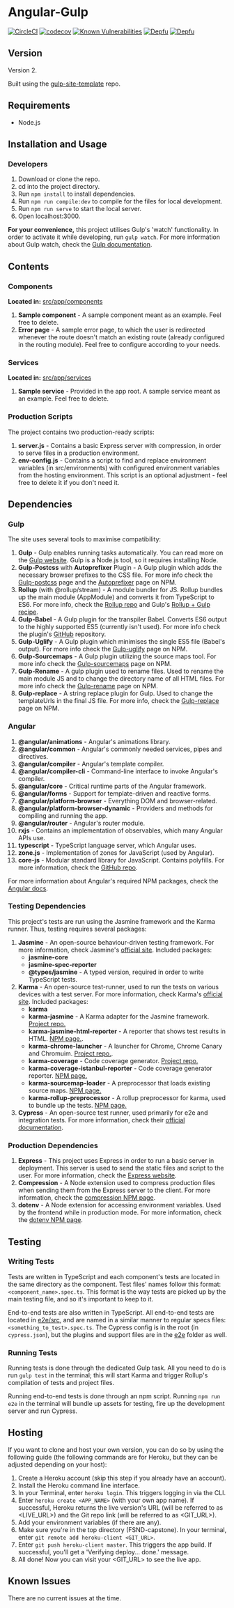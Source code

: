 # Angular-Gulp

[![CircleCI](https://circleci.com/gh/shirblc/angular-gulp.svg?style=shield)](https://circleci.com/gh/shirblc/angular-gulp.svg)
[![codecov](https://codecov.io/gh/shirblc/angular-gulp/graph/badge.svg)](https://codecov.io/gh/shirblc/angular-gulp)
[![Known Vulnerabilities](https://snyk.io/test/github/shirblc/angular-gulp/badge.svg)](https://snyk.io/test/github/shirblc/angular-gulp)
[![Depfu](https://badges.depfu.com/badges/b307d8069a5f84dba24fafb68c1a3d21/overview.svg)](https://depfu.com/github/shirblc/angular-gulp?project_id=35167)
[![Depfu](https://badges.depfu.com/badges/b307d8069a5f84dba24fafb68c1a3d21/count.svg)](https://depfu.com/github/shirblc/angular-gulp?project_id=35167)

## Version

Version 2.

Built using the [gulp-site-template](https://github.com/shirblc/gulp-site-template) repo.

## Requirements

- Node.js

## Installation and Usage

### Developers

1. Download or clone the repo.
2. cd into the project directory.
3. Run ```npm install``` to install dependencies.
4. Run ```npm run compile:dev``` to compile for the files for local development.
5. Run ```npm run serve``` to start the local server.
6. Open localhost:3000.

**For your convenience,** this project utilises Gulp's 'watch' functionality. In order to activate it  while developing, run ```gulp watch```. For more information about Gulp watch, check the [Gulp documentation](https://gulpjs.com/docs/en/getting-started/watching-files/).

## Contents

### Components

**Located in:** [src/app/components](./src/app/components)

1. **Sample component** - A sample component meant as an example. Feel free to delete.
2. **Error page** - A sample error page, to which the user is redirected whenever the route doesn't match an existing route (already configured in the routing module). Feel free to configure according to your needs.

### Services

**Located in:** [src/app/services](./src/app/services)

1. **Sample service** - Provided in the app root. A sample service meant as an example. Feel free to delete.

### Production Scripts

The project contains two production-ready scripts:

1. **server.js** - Contains a basic Express server with compression, in order to serve files in a production environment.
2. **env-config.js** - Contains a script to find and replace environment variables (in src/environments) with configured environment variables from the hosting environment. This script is an optional adjustment - feel free to delete it if you don't need it.

## Dependencies

### Gulp

The site uses several tools to maximise compatibility:

1. **Gulp** - Gulp enables running tasks automatically. You can read more on the [Gulp website](https://gulpjs.com). Gulp is a Node.js tool, so it requires installing Node.
2. **Gulp-Postcss** with **Autoprefixer** Plugin - A Gulp plugin which adds the necessary browser prefixes to the CSS file. For more info check the [Gulp-postcss](https://www.npmjs.com/package/gulp-postcss) page and the [Autoprefixer](https://www.npmjs.com/package/autoprefixer) page on NPM.
3. **Rollup** (with @rollup/stream) - A module bundler for JS. Rollup bundles up the main module (AppModule) and converts it from TypeScript to ES6. For more info, check the [Rollup repo](https://github.com/rollup/rollup) and Gulp's [Rollup + Gulp recipe](https://github.com/gulpjs/gulp/blob/master/docs/recipes/rollup-with-rollup-stream.md).
4. **Gulp-Babel** - A Gulp plugin for the transpiler Babel. Converts ES6 output to the highly supported ES5 (currently isn't used). For more info check the plugin's [GitHub](https://github.com/babel/gulp-babel) repository.
5. **Gulp-Uglify** - A Gulp plugin which minimises the single ES5 file (Babel's output). For more info check the [Gulp-uglify](https://www.npmjs.com/package/gulp-uglify) page on NPM.
6. **Gulp-Sourcemaps** - A Gulp plugin utilizing the source maps tool. For more info check the [Gulp-sourcemaps](https://www.npmjs.com/package/gulp-sourcemaps) page on NPM.
7. **Gulp-Rename** - A gulp plugin used to rename files. Used to rename the main module JS and to change the directory name of all HTML files. For more info check the [Gulp-rename](https://www.npmjs.com/package/gulp-rename) page on NPM.
8. **Gulp-replace** - A string replace plugin for Gulp. Used to change the templateUrls in the final JS file. For more info, check the [Gulp-replace](https://www.npmjs.com/package/gulp-replace) page on NPM.

### Angular

1. **@angular/animations** - Angular's animations library.
2. **@angular/common** - Angular's commonly needed services, pipes and directives.
3. **@angular/compiler** - Angular's template compiler.
4. **@angular/compiler-cli** - Command-line interface to invoke Angular's compiler.
5. **@angular/core** - Critical runtime parts of the Angular framework.
6. **@angular/forms** - Support for template-driven and reactive forms.
7. **@angular/platform-browser** - Everything DOM and browser-related.
8. **@angular/platform-browser-dynamic** - Providers and methods for compiling and running the app.
9. **@angular/router** - Angular's router module.
10. **rxjs** - Contains an implementation of observables, which many Angular APIs use.
11. **typescript** - TypeScript language server, which Angular uses.
12. **zone.js** - Implementation of zones for JavaScript (used by Angular).
13. **core-js** - Modular standard library for JavaScript. Contains polyfills. For more information, check the [GitHub repo](https://github.com/zloirock/core-js).

For more information about Angular's required NPM packages, check the [Angular docs](https://angular.io/guide/npm-packages).

### Testing Dependencies

This project's tests are run using the Jasmine framework and the Karma runner. Thus, testing requires several packages:

1. **Jasmine** - An open-source behaviour-driven testing framework. For more information, check Jasmine's [official site](https://jasmine.github.io). Included packages:
    - **jasmine-core**
    - **jasmine-spec-reporter**
    - **@types/jasmine** - A typed version, required in order to write TypeScript tests.
2. **Karma** - An open-source test-runner, used to run the tests on various devices with a test server. For more information, check Karma's [official site](https://karma-runner.github.io/latest/index.html). Included packages:
    - **karma**
    - **karma-jasmine** - A Karma adapter for the Jasmine framework. [Project repo.](https://github.com/karma-runner/karma-jasmine)
    - **karma-jasmine-html-reporter** - A reporter that shows test results in HTML. [NPM page.](https://www.npmjs.com/package/karma-jasmine-html-reporter).
    - **karma-chrome-launcher** - A launcher for Chrome, Chrome Canary and Chromuim. [Project repo.](https://github.com/karma-runner/karma-chrome-launcher).
    - **karma-coverage** - Code coverage generator. [Project repo.](https://github.com/karma-runner/karma-coverage)
    - **karma-coverage-istanbul-reporter** - Code coverage generator reporter. [NPM page.](https://www.npmjs.com/package/karma-coverage-istanbul-reporter)
    - **karma-sourcemap-loader** - A preprocessor that loads existing source maps. [NPM page.](https://www.npmjs.com/package/karma-sourcemap-loader)
    - **karma-rollup-preprocessor** - A rollup preprocessor for karma, used to bundle up the tests. [NPM page.](https://www.npmjs.com/package/karma-rollup-preprocessor)
3. **Cypress** - An open-source test runner, used primarily for e2e and integration tests. For more information, check their [official documentation](https://docs.cypress.io).

### Production Dependencies

1. **Express** - This project uses Express in order to run a basic server in deployment. This server is used to send the static files and script to the user. For more information, check the [Express website](https://expressjs.com).
2. **Compression** - A Node extension used to compress production files when sending them from the Express server to the client. For more information, check the [compression NPM page](https://www.npmjs.com/package/compression).
2. **dotenv** - A Node extension for accessing environment variables. Used by the frontend while in production mode. For more information, check the [dotenv NPM page](https://www.npmjs.com/package/dotenv).

## Testing

### Writing Tests

Tests are written in TypeScript and each component's tests are located in the same directory as the component. Test files' names follow this format: `<component_name>.spec.ts`. This format is the way tests are picked up by the main testing file, and so it's important to keep to it.

End-to-end tests are also written in TypeScript. All end-to-end tests are located in [e2e/src](./e2e/src), and are named in a similar manner to regular specs files: `<something_to_test>.spec.ts`. The Cypress config is in the root (in `cypress.json`), but the plugins and support files are in the [e2e](./e2e) folder as well.

### Running Tests

Running tests is done through the dedicated Gulp task. All you need to do is run `gulp test` in the terminal; this will start Karma and trigger Rollup's compilation of tests and project files.

Running end-to-end tests is done through an npm script. Running `npm run e2e` in the terminal will bundle up assets for testing, fire up the development server and run Cypress.

## Hosting

If you want to clone and host your own version, you can do so by using the following guide (the following commands are for Heroku, but they can be adjusted depending on your host):

1. Create a Heroku account (skip this step if you already have an account).
2. Install the Heroku command line interface.
3. In your Terminal, enter `heroku login`. This triggers logging in via the CLI.
4. Enter `heroku create <APP_NAME>` (with your own app name). If successful, Heroku returns the live version's URL (will be referred to as <LIVE_URL>) and the Git repo link (will be referred to as <GIT_URL>).
5. Add your environment variables (if there are any).
6. Make sure you're in the top directory (FSND-capstone). In your terminal, enter `git remote add heroku-client <GIT_URL>`.
7. Enter `git push heroku-client master`. This triggers the app build. If successful, you'll get a 'Verifying deploy... done.' message.
8. All done! Now you can visit your <GIT_URL> to see the live app.

## Known Issues

There are no current issues at the time.
